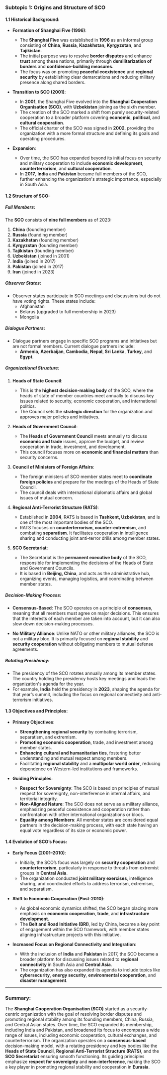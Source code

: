 ### Subtopic 1: Origins and Structure of SCO

#### **1.1 Historical Background:**
- **Formation of Shanghai Five (1996)**:
  - The **Shanghai Five** was established in **1996** as an informal group consisting of **China**, **Russia**, **Kazakhstan**, **Kyrgyzstan**, and **Tajikistan**.
  - The initial purpose was to resolve **border disputes** and enhance **trust** among these nations, primarily through **demilitarization of borders** and **confidence-building measures**.
  - The focus was on promoting **peaceful coexistence** and **regional security** by establishing clear demarcations and reducing military presence along shared borders.

- **Transition to SCO (2001)**:
  - In **2001**, the Shanghai Five evolved into the **Shanghai Cooperation Organisation (SCO)**, with **Uzbekistan** joining as the sixth member.
  - The creation of the SCO marked a shift from purely security-related cooperation to a broader platform covering **economic**, **political**, and **cultural cooperation**.
  - The official charter of the SCO was signed in **2002**, providing the organization with a more formal structure and defining its goals and operating procedures.

- **Expansion**:
  - Over time, the SCO has expanded beyond its initial focus on security and military cooperation to include **economic development**, **counterterrorism**, and **cultural cooperation**.
  - In **2017**, **India** and **Pakistan** became full members of the SCO, further enhancing the organization's strategic importance, especially in South Asia.
  
#### **1.2 Structure of SCO:**

##### **Full Members**:
The **SCO** consists of **nine full members** as of 2023:
1. **China** (founding member)
2. **Russia** (founding member)
3. **Kazakhstan** (founding member)
4. **Kyrgyzstan** (founding member)
5. **Tajikistan** (founding member)
6. **Uzbekistan** (joined in 2001)
7. **India** (joined in 2017)
8. **Pakistan** (joined in 2017)
9. **Iran** (joined in 2023)

##### **Observer States**:
- Observer states participate in SCO meetings and discussions but do not have voting rights. These states include:
  - Afghanistan
  - Belarus (upgraded to full membership in 2023)
  - Mongolia

##### **Dialogue Partners**:
- Dialogue partners engage in specific SCO programs and initiatives but are not formal members. Current dialogue partners include:
  - **Armenia**, **Azerbaijan**, **Cambodia**, **Nepal**, **Sri Lanka**, **Turkey**, and **Egypt**.

##### **Organizational Structure**:

1. **Heads of State Council**:
   - This is the **highest decision-making body** of the SCO, where the heads of state of member countries meet annually to discuss key issues related to security, economic cooperation, and international politics.
   - The Council sets the **strategic direction** for the organization and approves major policies and initiatives.

2. **Heads of Government Council**:
   - The **Heads of Government Council** meets annually to discuss **economic and trade** issues, approve the budget, and review cooperation in trade, investment, and development.
   - This council focuses more on **economic and financial matters** than security concerns.

3. **Council of Ministers of Foreign Affairs**:
   - The foreign ministers of SCO member states meet to **coordinate foreign policies** and prepare for the meetings of the Heads of State Council.
   - The council deals with international diplomatic affairs and global issues of mutual concern.

4. **Regional Anti-Terrorist Structure (RATS)**:
   - Established in **2004**, RATS is based in **Tashkent, Uzbekistan**, and is one of the most important bodies of the SCO.
   - RATS focuses on **counterterrorism, counter-extremism**, and combating **separatism**. It facilitates cooperation in intelligence sharing and conducting joint anti-terror drills among member states.

5. **SCO Secretariat**:
   - The Secretariat is the **permanent executive body** of the SCO, responsible for implementing the decisions of the Heads of State and Government Councils.
   - It is based in **Beijing, China**, and acts as the administrative hub, organizing events, managing logistics, and coordinating between member states.

##### **Decision-Making Process**:
- **Consensus-Based**: The SCO operates on a principle of **consensus**, meaning that all members must agree on major decisions. This ensures that the interests of each member are taken into account, but it can also slow down decision-making processes.
  
- **No Military Alliance**: Unlike NATO or other military alliances, the SCO is not a military bloc. It is primarily focused on **regional stability** and **security cooperation** without obligating members to mutual defense agreements.

##### **Rotating Presidency**:
- The presidency of the SCO rotates annually among its member states. The country holding the presidency hosts key meetings and leads the organization's agenda for the year.
- For example, **India** held the presidency in **2023**, shaping the agenda for that year’s summit, including the focus on regional connectivity and anti-terrorism initiatives.

#### **1.3 Objectives and Principles**:

- **Primary Objectives**:
  - **Strengthening regional security** by combating terrorism, separatism, and extremism.
  - **Promoting economic cooperation**, trade, and investment among member states.
  - **Enhancing cultural and humanitarian ties**, fostering better understanding and mutual respect among members.
  - Facilitating **regional stability** and a **multipolar world order**, reducing dependence on Western-led institutions and frameworks.

- **Guiding Principles**:
  - **Respect for Sovereignty**: The SCO is based on principles of mutual respect for sovereignty, non-interference in internal affairs, and territorial integrity.
  - **Non-Aligned Nature**: The SCO does not serve as a military alliance, emphasizing peaceful coexistence and cooperation rather than confrontation with other international organizations or blocs.
  - **Equality among Members**: All member states are considered equal partners in the decision-making process, with each state having an equal vote regardless of its size or economic power.

#### **1.4 Evolution of SCO’s Focus**:

- **Early Focus (2001–2010)**:
  - Initially, the SCO’s focus was largely on **security cooperation** and **counterterrorism**, particularly in response to threats from extremist groups in **Central Asia**.
  - The organization conducted **joint military exercises**, intelligence sharing, and coordinated efforts to address terrorism, extremism, and separatism.

- **Shift to Economic Cooperation (Post-2010)**:
  - As global economic dynamics shifted, the SCO began placing more emphasis on **economic cooperation**, **trade**, and **infrastructure development**.
  - The **Belt and Road Initiative (BRI)**, led by China, became a key point of engagement within the SCO framework, with member states aligning infrastructure projects with this initiative.
  
- **Increased Focus on Regional Connectivity and Integration**:
  - With the inclusion of **India** and **Pakistan** in 2017, the SCO became a broader platform for discussing issues related to **regional connectivity** in South Asia and **Central Asia**.
  - The organization has also expanded its agenda to include topics like **cybersecurity**, **energy security**, **environmental cooperation**, and **disaster management**.

---

### **Summary**:
The **Shanghai Cooperation Organisation (SCO)** started as a security-centric organization with the goal of resolving border disputes and promoting regional stability among its founding members, China, Russia, and Central Asian states. Over time, the SCO expanded its membership, including India and Pakistan, and broadened its focus to encompass a wide range of issues, including economic cooperation, cultural exchanges, and counterterrorism. The organization operates on a **consensus-based** decision-making model, with a rotating presidency and key bodies like the **Heads of State Council**, **Regional Anti-Terrorist Structure (RATS)**, and the **SCO Secretariat** ensuring smooth functioning. Its guiding principles emphasize **respect for sovereignty** and **non-interference**, making the SCO a key player in promoting regional stability and cooperation in **Eurasia**.